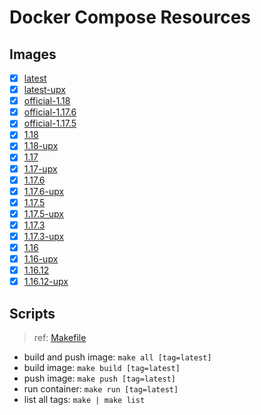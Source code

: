 # Docker Compose Resources

## Images

- [x] [latest](./latest/Dockerfile)
- [x] [latest-upx](./latest-upx/Dockerfile)
- [x] [official-1.18](./official-1.18/Dockerfile)
- [x] [official-1.17.6](./official-1.17.6/Dockerfile)
- [x] [official-1.17.5](./official-1.17.5/Dockerfile)
- [x] [1.18](./1.18/Dockerfile)
- [x] [1.18-upx]((./1.18-upx/Dockerfile))
- [x] [1.17](./1.17/Dockerfile)
- [x] [1.17-upx]((./1.17-upx/Dockerfile))
- [x] [1.17.6](./1.17.6/Dockerfile)
- [x] [1.17.6-upx]((./1.17.6-upx/Dockerfile))
- [x] [1.17.5](./1.17.5/Dockerfile)
- [x] [1.17.5-upx]((./1.17.5-upx/Dockerfile))
- [x] [1.17.3](./1.17.3/Dockerfile)
- [x] [1.17.3-upx]((./1.17.3-upx/Dockerfile))
- [x] [1.16](./1.16/Dockerfile)
- [x] [1.16-upx]((./1.16-upx/Dockerfile))
- [x] [1.16.12](./1.16.12/Dockerfile)
- [x] [1.16.12-upx]((./1.16.12-upx/Dockerfile))

## Scripts

>ref: [Makefile](./Makefile)

- build and push image: `make all [tag=latest]`
- build image: `make build [tag=latest]`
- push image: `make push [tag=latest]`
- run container: `make run [tag=latest]`
- list all tags: `make | make list`
